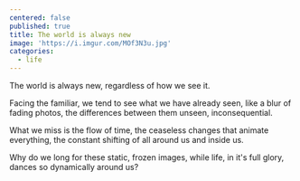 ```yaml
---
centered: false
published: true
title: The world is always new
image: 'https://i.imgur.com/MOf3N3u.jpg'
categories:
  - life
---
```

The world is always new,
regardless of how we see it.

Facing the familiar,
we tend to see 
what we have already seen,
like a blur of fading photos,
the differences between them
unseen, inconsequential.

What we miss
is the flow of time,
the ceaseless changes
that animate everything,
the constant shifting
of all around us
and inside us.

Why do we long
for these static, frozen images,
while life, in it's full glory,
dances so dynamically
around us?

